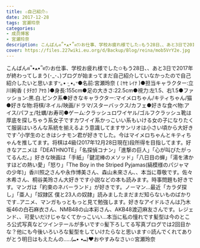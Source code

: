 ```yaml
---
title: ✩自己紹介✩
date: 2017-12-28
tags: 宮瀬玲奈
categories: 
- 成员博客
- 宮瀬玲奈
description: こんばんฅ՞•ﻌ•՞ฅﾜﾝお仕事、学校お疲れ様でした✩もう28日、、あと3日で2017年が終わってしまう(･_･、)ブログが始まってまだ自己紹介していなかったので自己紹介したいと思いますᐡ｡• ·̫ •｡ᐡ●名前:宮瀬玲奈 ( ﾐﾔｾ ﾚｲ...
cover: https://files.227wiki.eu.org/d/Backup/Blog/reina/mob5VrY2e.jpg 
---
```


こんばんฅ՞•ﻌ•՞ฅﾜﾝお仕事、学校お疲れ様でした✩もう28日、、あと3日で2017年が終わってしまう(･_･、)ブログが始まってまだ自己紹介していなかったので自己紹介したいと思いますᐡ｡• ·̫ •｡ᐡ●名前:宮瀬玲奈 ( ﾐﾔｾ ﾚｲﾅ )●担当キャラクター:立川絢香 ( ﾀﾁｶﾜ ｱﾔｶ )●身長:155cm●足の大きさ:22.5cm●視力:左1.5、右1.5●ファッション:黒.白.ピンク系●好きなキャラクター:マイメロちゃん/キティちゃん/猫●好きな物:将棋/ネイル/映画/ドラマ/スターバックス/カフェ●好きな食べ物:アイス/パフェ/牡蠣/お寿司●ゲーム:クラッシュロワイヤル/ゴルフクラッシュ靴は厚底を探しちゃう系女子ですカワイイ系かっこいい系もいける女の子になりたくて服装はいろんな系統を揃えるよう意識してますサンリオは小さい頃から大好きです‧˚小学生のときはシナモン君が好きでした。今はマイメロちゃんとキティちゃんを推してます。将棋は4級(2017年12月28日現在)段所得を目指してます。好きなアニメは「DEATHNOTE」「名探偵コナン」「進撃の巨人」「心が叫びたがってるんだ。」好きな映画は「手紙」「鍵泥棒のメソッド」「八日目の蝉」「湯を沸かすほどの熱い愛」「怒り」「The Boy in the Striped Pyjamas(縞模様のパジャマの少年)」香川照之さんや永作博美さん、森山未來さん、、本当に尊敬です。佐々木希さん、桐谷美玲さん大好きです小説などの本も読みます。時事問題も好きです。マンガは「約束のネバーランド」が好きです。ノーマン...最近「カラダ探し」「亜人」「奴隷区 僕と23人の奴隷」読みましたまだまだ知らないものばかりです..アニメ、マンガもっともっと見て勉強します。好きなアイドルさんは乃木坂46の白石麻衣さん、NMB48の山本彩さん、AKB48渡辺麻友さんです。レジェンド、、可愛いだけじゃなくてかっこいい...本当に私の憧れです髪型は今のところ公式写真などツインテールが多いです✩髪下ろしてる写真ブログでは2回目かな？他にも今後いろいろな髪型をしていけたらなと思います✩読んでくれてありがとう明日はもえたんの.....(⑉• •⑉)❤︎おやすみなさい✩宮瀬玲奈


